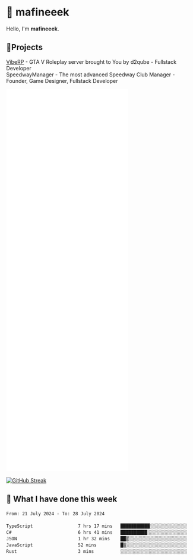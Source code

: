 # 👋 mafineeek
Hello, I'm **mafineeek**.

## 📝Projects

[VibeRP](https://v-rp.pl) - GTA V Roleplay server brought to You by d2qube - Fullstack Developer<br/>
SpeedwayManager - The most advanced Speedway Club Manager - Founder, Game Designer, Fullstack Developer


![](./github-metrics.svg)

[![GitHub Streak](https://streak-stats.demolab.com/?user=mafineeek)](https://git.io/streak-stats)

## 📰 What I have done this week
<!--START_SECTION:waka-->

```txt
From: 21 July 2024 - To: 28 July 2024

TypeScript                 7 hrs 17 mins   ███████████░░░░░░░░░░░░░░   44.23 %
C#                         6 hrs 41 mins   ██████████░░░░░░░░░░░░░░░   40.55 %
JSON                       1 hr 32 mins    ██▒░░░░░░░░░░░░░░░░░░░░░░   09.38 %
JavaScript                 52 mins         █▒░░░░░░░░░░░░░░░░░░░░░░░   05.30 %
Rust                       3 mins          ░░░░░░░░░░░░░░░░░░░░░░░░░   00.33 %
```

<!--END_SECTION:waka-->
